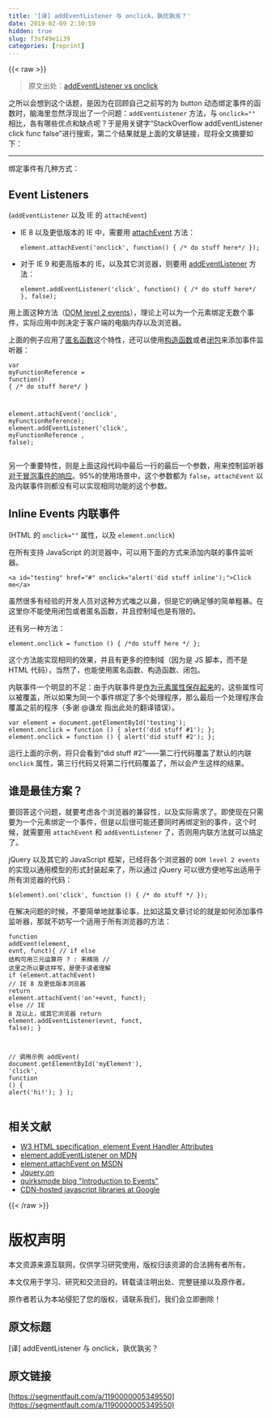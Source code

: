 ```yaml
---
title: '[译] addEventListener 与 onclick，孰优孰劣？' 
date: 2019-02-09 2:30:59
hidden: true
slug: f3sf49e1i39
categories: [reprint]
---
```


{{< raw >}}

                    
<blockquote>原文出处：<a href="http://stackoverflow.com/questions/6348494/addeventlistener-vs-onclick" rel="nofollow noreferrer" target="_blank">addEventListener vs onclick</a>
</blockquote>
<p>之所以会想到这个话题，是因为在回顾自己之前写的为 button 动态绑定事件的函数时，脑海里忽然浮现出了一个问题：<code>addEventListener</code> 方法，与 <code>onclick=""</code> 相比，各有哪些优点和缺点呢？于是用关键字“StackOverflow addEventListener click func false”进行搜索，第二个结果就是上面的文章链接，现将全文摘要如下：</p>
<hr>
<p>绑定事件有几种方式：</p>
<h2 id="articleHeader0">Event Listeners</h2>
<p>(<code>addEventListener</code> 以及 IE 的 <code>attachEvent</code>)</p>
<ul>
<li>
<p>IE 8 以及更低版本的 IE 中，需要用 <a href="http://msdn.microsoft.com/en-us/library/ie/ms536343%28v=vs.85%29.aspx" rel="nofollow noreferrer" target="_blank">attachEvent</a> 方法：</p>
<div class="widget-codetool" style="display:none;">
      <div class="widget-codetool--inner">
      <span class="selectCode code-tool" data-toggle="tooltip" data-placement="top" title="" data-original-title="全选"></span>
      <span type="button" class="copyCode code-tool" data-toggle="tooltip" data-placement="top" data-clipboard-text="element.attachEvent('onclick', function() { /* do stuff here*/ });" title="" data-original-title="复制"></span>
      <span type="button" class="saveToNote code-tool" data-toggle="tooltip" data-placement="top" title="" data-original-title="放进笔记"></span>
      </div>
      </div><pre class="javascript hljs"><code class="JavaScript" style="word-break: break-word; white-space: initial;">element.attachEvent(<span class="hljs-string">'onclick'</span>, <span class="hljs-function"><span class="hljs-keyword">function</span>(<span class="hljs-params"></span>) </span>{ <span class="hljs-comment">/* do stuff here*/</span> });</code></pre>
</li>
<li>
<p>对于 IE 9 和更高版本的 IE，以及其它浏览器，则要用 <a href="https://developer.mozilla.org/en-US/docs/DOM/element.addEventListener" rel="nofollow noreferrer" target="_blank">addEventListener</a> 方法：</p>
<div class="widget-codetool" style="display:none;">
      <div class="widget-codetool--inner">
      <span class="selectCode code-tool" data-toggle="tooltip" data-placement="top" title="" data-original-title="全选"></span>
      <span type="button" class="copyCode code-tool" data-toggle="tooltip" data-placement="top" data-clipboard-text="element.addEventListener('click', function() { /* do stuff here*/ }, false);" title="" data-original-title="复制"></span>
      <span type="button" class="saveToNote code-tool" data-toggle="tooltip" data-placement="top" title="" data-original-title="放进笔记"></span>
      </div>
      </div><pre class="javascript hljs"><code class="JavaScript" style="word-break: break-word; white-space: initial;">element.addEventListener(<span class="hljs-string">'click'</span>, <span class="hljs-function"><span class="hljs-keyword">function</span>(<span class="hljs-params"></span>) </span>{ <span class="hljs-comment">/* do stuff here*/</span> }, <span class="hljs-literal">false</span>);</code></pre>
</li>
</ul>
<p>用上面这种方法（<a href="http://www.w3.org/wiki/Handling_events_with_JavaScript#The_evolution_of_events" rel="nofollow noreferrer" target="_blank">DOM level 2 events</a>），理论上可以为一个元素绑定无数个事件，实际应用中则决定于客户端的电脑内存以及浏览器。</p>
<p>上面的例子应用了<a href="https://developer.mozilla.org/en-US/docs/JavaScript/Reference/Functions_and_function_scope" rel="nofollow noreferrer" target="_blank">匿名函数</a>这个特性，还可以使用<a href="https://developer.mozilla.org/en-US/docs/JavaScript/Reference/Global_Objects/Function" rel="nofollow noreferrer" target="_blank">构造函数</a>或者<a href="https://developer.mozilla.org/en-US/docs/JavaScript/Guide/Closures" rel="nofollow noreferrer" target="_blank">闭包</a>来添加事件监听器：</p>
<div class="widget-codetool" style="display:none;">
      <div class="widget-codetool--inner">
      <span class="selectCode code-tool" data-toggle="tooltip" data-placement="top" title="" data-original-title="全选"></span>
      <span type="button" class="copyCode code-tool" data-toggle="tooltip" data-placement="top" data-clipboard-text="var myFunctionReference = function() { /* do stuff here*/ }

element.attachEvent('onclick', myFunctionReference);
element.addEventListener('click', myFunctionReference , false);" title="" data-original-title="复制"></span>
      <span type="button" class="saveToNote code-tool" data-toggle="tooltip" data-placement="top" title="" data-original-title="放进笔记"></span>
      </div>
      </div><pre class="javascript hljs"><code class="JavaScript"><span class="hljs-keyword">var</span> myFunctionReference = <span class="hljs-function"><span class="hljs-keyword">function</span>(<span class="hljs-params"></span>) </span>{ <span class="hljs-comment">/* do stuff here*/</span> }

element.attachEvent(<span class="hljs-string">'onclick'</span>, myFunctionReference);
element.addEventListener(<span class="hljs-string">'click'</span>, myFunctionReference , <span class="hljs-literal">false</span>);</code></pre>
<p>另一个重要特性，则是上面这段代码中最后一行的最后一个参数，用来控制监听器<a href="http://www.w3.org/TR/DOM-Level-3-Events/#event-flow" rel="nofollow noreferrer" target="_blank">对于冒泡事件的响应</a>。95%的使用场景中，这个参数都为 <code>false</code>，<code>attachEvent</code> 以及内联事件则都没有可以实现相同功能的这个参数。</p>
<h2 id="articleHeader1">Inline Events 内联事件</h2>
<p>(HTML 的 <code>onclick=""</code> 属性，以及 <code>element.onclick</code>)</p>
<p>在所有支持 JavaScript 的浏览器中，可以用下面的方式来添加内联的事件监听器。</p>
<div class="widget-codetool" style="display:none;">
      <div class="widget-codetool--inner">
      <span class="selectCode code-tool" data-toggle="tooltip" data-placement="top" title="" data-original-title="全选"></span>
      <span type="button" class="copyCode code-tool" data-toggle="tooltip" data-placement="top" data-clipboard-text="<a id=&quot;testing&quot; href=&quot;#&quot; onclick=&quot;alert('did stuff inline');&quot;>Click me</a>" title="" data-original-title="复制"></span>
      <span type="button" class="saveToNote code-tool" data-toggle="tooltip" data-placement="top" title="" data-original-title="放进笔记"></span>
      </div>
      </div><pre class="xml hljs"><code class="HTML" style="word-break: break-word; white-space: initial;"><span class="hljs-tag">&lt;<span class="hljs-name">a</span> <span class="hljs-attr">id</span>=<span class="hljs-string">"testing"</span> <span class="hljs-attr">href</span>=<span class="hljs-string">"#"</span> <span class="hljs-attr">onclick</span>=<span class="hljs-string">"alert('did stuff inline');"</span>&gt;</span>Click me<span class="hljs-tag">&lt;/<span class="hljs-name">a</span>&gt;</span></code></pre>
<p>虽然很多有经验的开发人员对这种方式嗤之以鼻，但是它的确足够的简单粗暴。在这里你不能使用闭包或者匿名函数，并且控制域也是有限的。</p>
<p>还有另一种方法：</p>
<div class="widget-codetool" style="display:none;">
      <div class="widget-codetool--inner">
      <span class="selectCode code-tool" data-toggle="tooltip" data-placement="top" title="" data-original-title="全选"></span>
      <span type="button" class="copyCode code-tool" data-toggle="tooltip" data-placement="top" data-clipboard-text="element.onclick = function () { /*do stuff here */ };" title="" data-original-title="复制"></span>
      <span type="button" class="saveToNote code-tool" data-toggle="tooltip" data-placement="top" title="" data-original-title="放进笔记"></span>
      </div>
      </div><pre class="javascript hljs"><code class="JavaScript" style="word-break: break-word; white-space: initial;">element.onclick = <span class="hljs-function"><span class="hljs-keyword">function</span> (<span class="hljs-params"></span>) </span>{ <span class="hljs-comment">/*do stuff here */</span> };</code></pre>
<p>这个方法能实现相同的效果，并且有更多的控制域（因为是 JS 脚本，而不是 HTML 代码），当然了，也能使用匿名函数、构造函数、闭包。</p>
<p>内联事件一个明显的不足：由于内联事件是<a href="http://www.w3.org/wiki/HTML/Attributes/_Global#Event-handler_Attributes" rel="nofollow noreferrer" target="_blank">作为元素属性保存起来</a>的，这些属性可以被覆盖，所以如果为同一个事件绑定了多个处理程序，那么最后一个处理程序会覆盖之前的程序（多谢 @谦龙 指出此处的翻译错误）。</p>
<div class="widget-codetool" style="display:none;">
      <div class="widget-codetool--inner">
      <span class="selectCode code-tool" data-toggle="tooltip" data-placement="top" title="" data-original-title="全选"></span>
      <span type="button" class="copyCode code-tool" data-toggle="tooltip" data-placement="top" data-clipboard-text="var element = document.getElementById('testing');
element.onclick = function () { alert('did stuff #1'); };
element.onclick = function () { alert('did stuff #2'); };" title="" data-original-title="复制"></span>
      <span type="button" class="saveToNote code-tool" data-toggle="tooltip" data-placement="top" title="" data-original-title="放进笔记"></span>
      </div>
      </div><pre class="javascript hljs"><code class="JavaScript"><span class="hljs-keyword">var</span> element = <span class="hljs-built_in">document</span>.getElementById(<span class="hljs-string">'testing'</span>);
element.onclick = <span class="hljs-function"><span class="hljs-keyword">function</span> (<span class="hljs-params"></span>) </span>{ alert(<span class="hljs-string">'did stuff #1'</span>); };
element.onclick = <span class="hljs-function"><span class="hljs-keyword">function</span> (<span class="hljs-params"></span>) </span>{ alert(<span class="hljs-string">'did stuff #2'</span>); };</code></pre>
<p>运行上面的示例，将只会看到“did stuff #2”——第二行代码覆盖了默认的内联 <code>onclick</code> 属性，第三行代码又将第二行代码覆盖了，所以会产生这样的结果。</p>
<h2 id="articleHeader2">谁是最佳方案？</h2>
<p>要回答这个问题，就要考虑各个浏览器的兼容性，以及实际需求了。即使现在只需要为一个元素绑定一个事件，但是以后很可能还要同时再绑定别的事件，这个时候，就需要用 <code>attachEvent</code> 和 <code>addEventListener</code> 了，否则用内联方法就可以搞定了。</p>
<p>jQuery 以及其它的 JavaScript 框架，已经将各个浏览器的 <code>DOM level 2 events</code> 的实现以通用模型的形式封装起来了，所以通过 jQuery 可以很方便地写出适用于所有浏览器的代码：</p>
<div class="widget-codetool" style="display:none;">
      <div class="widget-codetool--inner">
      <span class="selectCode code-tool" data-toggle="tooltip" data-placement="top" title="" data-original-title="全选"></span>
      <span type="button" class="copyCode code-tool" data-toggle="tooltip" data-placement="top" data-clipboard-text="$(element).on('click', function () { /* do stuff */ });" title="" data-original-title="复制"></span>
      <span type="button" class="saveToNote code-tool" data-toggle="tooltip" data-placement="top" title="" data-original-title="放进笔记"></span>
      </div>
      </div><pre class="javascript hljs"><code class="JavaScript" style="word-break: break-word; white-space: initial;">$(element).on(<span class="hljs-string">'click'</span>, <span class="hljs-function"><span class="hljs-keyword">function</span> (<span class="hljs-params"></span>) </span>{ <span class="hljs-comment">/* do stuff */</span> });</code></pre>
<p>在解决问题的时候，不要简单地就事论事，比如这篇文章讨论的就是如何添加事件监听器，那就不妨写一个适用于所有浏览器的方法：</p>
<div class="widget-codetool" style="display:none;">
      <div class="widget-codetool--inner">
      <span class="selectCode code-tool" data-toggle="tooltip" data-placement="top" title="" data-original-title="全选"></span>
      <span type="button" class="copyCode code-tool" data-toggle="tooltip" data-placement="top" data-clipboard-text="function addEvent(element, evnt, funct){
  // if else 结构可用三元运算符 ? : 来精简
  // 这里之所以要这样写，是便于读者理解
  if (element.attachEvent) // IE 8 及更低版本浏览器
   return element.attachEvent('on'+evnt, funct);
  else // IE 8 及以上，或其它浏览器
   return element.addEventListener(evnt, funct, false);
}

// 调用示例
addEvent(
    document.getElementById('myElement'),
    'click',
    function () { alert('hi!'); }
);" title="" data-original-title="复制"></span>
      <span type="button" class="saveToNote code-tool" data-toggle="tooltip" data-placement="top" title="" data-original-title="放进笔记"></span>
      </div>
      </div><pre class="javascript hljs"><code class="JavaScript"><span class="hljs-function"><span class="hljs-keyword">function</span> <span class="hljs-title">addEvent</span>(<span class="hljs-params">element, evnt, funct</span>)</span>{
  <span class="hljs-comment">// if else 结构可用三元运算符 ? : 来精简</span>
  <span class="hljs-comment">// 这里之所以要这样写，是便于读者理解</span>
  <span class="hljs-keyword">if</span> (element.attachEvent) <span class="hljs-comment">// IE 8 及更低版本浏览器</span>
   <span class="hljs-keyword">return</span> element.attachEvent(<span class="hljs-string">'on'</span>+evnt, funct);
  <span class="hljs-keyword">else</span> <span class="hljs-comment">// IE 8 及以上，或其它浏览器</span>
   <span class="hljs-keyword">return</span> element.addEventListener(evnt, funct, <span class="hljs-literal">false</span>);
}

<span class="hljs-comment">// 调用示例</span>
addEvent(
    <span class="hljs-built_in">document</span>.getElementById(<span class="hljs-string">'myElement'</span>),
    <span class="hljs-string">'click'</span>,
    <span class="hljs-function"><span class="hljs-keyword">function</span> (<span class="hljs-params"></span>) </span>{ alert(<span class="hljs-string">'hi!'</span>); }
);</code></pre>
<h2 id="articleHeader3">相关文献</h2>
<ul>
<li><a href="http://www.w3.org/wiki/HTML/Attributes/_Global#Event-handler_Attributes" rel="nofollow noreferrer" target="_blank">W3 HTML specification, element Event Handler Attributes</a></li>
<li><a href="https://developer.mozilla.org/en-US/docs/DOM/element.addEventListener" rel="nofollow noreferrer" target="_blank">element.addEventListener on MDN</a></li>
<li><a href="http://msdn.microsoft.com/en-us/library/ie/ms536343%28v=vs.85%29.aspx" rel="nofollow noreferrer" target="_blank">element.attachEvent on MSDN</a></li>
<li><a href="http://api.jquery.com/on/" rel="nofollow noreferrer" target="_blank">Jquery.on</a></li>
<li><a href="http://www.quirksmode.org/js/introevents.html" rel="nofollow noreferrer" target="_blank">quirksmode blog "Introduction to Events"</a></li>
<li><a href="https://developers.google.com/speed/libraries/" rel="nofollow noreferrer" target="_blank">CDN-hosted javascript libraries at Google</a></li>
</ul>

                
{{< /raw >}}

# 版权声明
本文资源来源互联网，仅供学习研究使用，版权归该资源的合法拥有者所有，

本文仅用于学习、研究和交流目的。转载请注明出处、完整链接以及原作者。

原作者若认为本站侵犯了您的版权，请联系我们，我们会立即删除！

## 原文标题
[译] addEventListener 与 onclick，孰优孰劣？

## 原文链接
[https://segmentfault.com/a/1190000005349550](https://segmentfault.com/a/1190000005349550)


